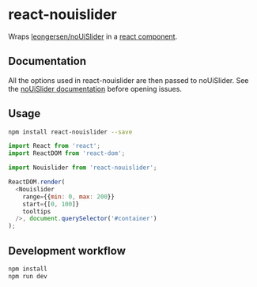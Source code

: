 # react-nouislider

Wraps [leongersen/noUiSlider](https://github.com/leongersen/noUiSlider) in a [react component](https://facebook.github.io/react/docs/component-api.html).

## Documentation

All the options used in react-nouislider are then passed to noUiSlider. See the [noUiSlider documentation](http://refreshless.com/nouislider/) before opening issues.

## Usage

```sh
npm install react-nouislider --save
```

```js
import React from 'react';
import ReactDOM from 'react-dom';

import Nouislider from 'react-nouislider';

ReactDOM.render(
  <Nouislider
    range={{min: 0, max: 200}}
    start={[0, 100]}
    tooltips
  />, document.querySelector('#container')
);
```

## Development workflow

```sh
npm install
npm run dev
```
